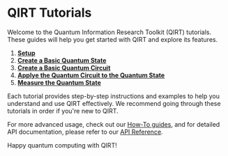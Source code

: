 # QIRT Tutorials

Welcome to the Quantum Information Research Toolkit (QIRT) tutorials. These guides will help you get started with QIRT and explore its features.

1. **[Setup](setup.md)**
1. **[Create a Basic Quantum State](basic_create_state.md)**
1. **[Create a Basic Quantum Circuit](basic_create_circuit.md)**
1. **[Applye the Quantum Circuit to the Quantum State](apply_circuit.md)**
1. **[Measure the Quantum State](basic_measurement.md)**

Each tutorial provides step-by-step instructions and examples to help you understand and use QIRT effectively. We recommend going through these tutorials in order if you're new to QIRT.

For more advanced usage, check out our [How-To guides](../how_to_guides/index.md), and for detailed API documentation, please refer to our [API Reference](../reference/index.md).

Happy quantum computing with QIRT!
